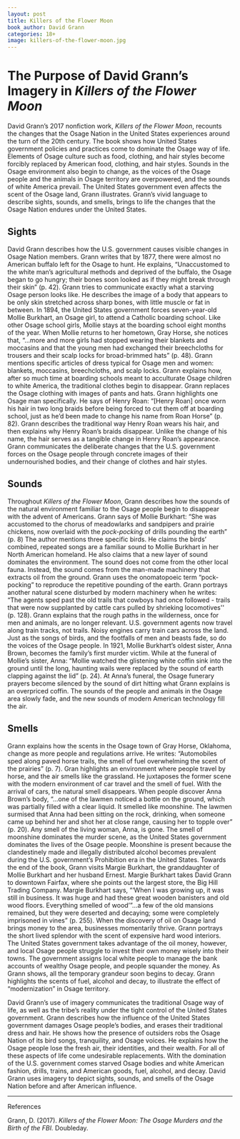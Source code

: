 ```yaml
---
layout: post
title: Killers of the Flower Moon
book_author: David Grann
categories: 18+
image: killers-of-the-flower-moon.jpg
---
```


# The Purpose of David Grann’s Imagery in _Killers of the Flower Moon_

David Grann’s 2017 nonfiction work, _Killers of the Flower Moon_, recounts the
changes that the Osage Nation in the United States experiences around the turn
of the 20th century. The book shows how United States government policies and
practices come to dominate the Osage way of life. Elements of Osage culture such
as food, clothing, and hair styles become forcibly replaced by American food,
clothing, and hair styles. Sounds in the Osage environment also begin to change,
as the voices of the Osage people and the animals in Osage territory are
overpowered, and the sounds of white America prevail. The United States
government even affects the scent of the Osage land, Grann illustrates. Grann’s
vivid language to describe sights, sounds, and smells, brings to life the
changes that the Osage Nation endures under the United States.

## Sights

David Grann describes how the U.S. government causes visible changes in Osage
Nation members. Grann writes that by 1877, there were almost no American buffalo
left for the Osage to hunt. He explains, “Unaccustomed to the white man’s
agricultural methods and deprived of the buffalo, the Osage began to go hungry;
their bones soon looked as if they might break through their skin” (p. 42).
Grann tries to communicate exactly what a starving Osage person looks like. He
describes the image of a body that appears to be only skin stretched across
sharp bones, with little muscle or fat in between. In 1894, the United States
government forces seven-year-old Mollie Burkhart, an Osage girl, to attend a
Catholic boarding school. Like other Osage school girls, Mollie stays at the
boarding school eight months of the year. When Mollie returns to her hometown,
Gray Horse, she notices that, “...more and more girls had stopped wearing their
blankets and moccasins and that the young men had exchanged their breechcloths
for trousers and their scalp locks for broad-brimmed hats” (p. 48). Grann
mentions specific articles of dress typical for Osage men and women: blankets,
moccasins, breechcloths, and scalp locks. Grann explains how, after so much time
at boarding schools meant to acculturate Osage children to white America, the
traditional clothes begin to disappear. Grann replaces the Osage clothing with
images of pants and hats. Grann highlights one Osage man specifically. He says
of Henry Roan: “[Henry Roan] once worn his hair in two long braids before being
forced to cut them off at boarding school, just as he’d been made to change his
name from Roan Horse” (p. 82). Grann describes the traditional way Henry Roan
wears his hair, and then explains why Henry Roan’s braids disappear. Unlike the
change of his name, the hair serves as a tangible change in Henry Roan’s
appearance. Grann communicates the deliberate changes that the U.S. government
forces on the Osage people through concrete images of their undernourished
bodies, and their change of clothes and hair styles.

## Sounds

Throughout _Killers of the Flower Moon_, Grann describes how the sounds of the
natural environment familiar to the Osage people begin to disappear with the
advent of Americans. Grann says of Mollie Burkhart: “She was accustomed to the
chorus of meadowlarks and sandpipers and prairie chickens, now overlaid with the
_pock-pocking_ of drills pounding the earth” (p. 8) The author mentions three
specific birds. He claims the birds’ combined, repeated songs are a familiar
sound to Mollie Burkhart in her North American homeland. He also claims that a
new layer of sound dominates the environment. The sound does not come from the
other local fauna. Instead, the sound comes from the man-made machinery that
extracts oil from the ground. Grann uses the onomatopoeic term “pock-pocking” to
reproduce the repetitive pounding of the earth. Grann portrays another natural
scene disturbed by modern machinery when he writes: “The agents sped past the
old trails that cowboys had once followed - trails that were now supplanted by
cattle cars pulled by shrieking locomotives'' (p. 128). Grann explains that the
rough paths in the wilderness, once for men and animals, are no longer relevant.
U.S. government agents now travel along train tracks, not trails. Noisy engines
carry train cars across the land. Just as the songs of birds, and the footfalls
of men and beasts fade, so do the voices of the Osage people. In 1921, Mollie
Burkhart’s oldest sister, Anna Brown, becomes the family’s first murder victim.
While at the funeral of Mollie’s sister, Anna: “Mollie watched the glistening
white coffin sink into the ground until the long, haunting wails were replaced
by the sound of earth clapping against the lid” (p. 24). At Anna’s funeral, the
Osage funerary prayers become silenced by the sound of dirt hitting what Grann
explains is an overpriced coffin. The sounds of the people and animals in the
Osage area slowly fade, and the new sounds of modern American technology fill
the air.

## Smells

Grann explains how the scents in the Osage town of Gray Horse, Oklahoma, change
as more people and regulations arrive. He writes: “Automobiles sped along paved
horse trails, the smell of fuel overwhelming the scent of the prairies” (p. 7).
Gran highlights an environment where people travel by horse, and the air smells
like the grassland. He juxtaposes the former scene with the modern environment
of car travel and the smell of fuel. With the arrival of cars, the natural smell
disappears. When people discover Anna Brown’s body, “...one of the lawmen
noticed a bottle on the ground, which was partially filled with a clear liquid.
It smelled like moonshine. The lawmen surmised that Anna had been sitting on the
rock, drinking, when someone came up behind her and shot her at close range,
causing her to topple over” (p. 20). Any smell of the living woman, Anna, is
gone. The smell of moonshine dominates the murder scene, as the United States
government dominates the lives of the Osage people. Moonshine is present because
the clandestinely made and illegally distributed alcohol becomes prevalent
during the U.S. government’s Prohibition era in the United States. Towards the
end of the book, Grann visits Margie Burkhart, the granddaughter of Mollie
Burkhart and her husband Ernest. Margie Burkhart takes David Grann to downtown
Fairfax, where she points out the largest store, the Big Hill Trading Company.
Margie Burkhart says, “‘When I was growing up, it was still in business. It was
huge and had these great wooden banisters and old wood floors. Everything
smelled of wood’”...a few of the old mansions remained, but they were deserted
and decaying; some were completely imprisoned in vines” (p. 255). When the
discovery of oil on Osage land brings money to the area, businesses momentarily
thrive. Grann portrays the short lived splendor with the scent of expensive hard
wood interiors. The United States government takes advantage of the oil money,
however, and local Osage people struggle to invest their own money wisely into
their towns. The government assigns local white people to manage the bank
accounts of wealthy Osage people, and people squander the money. As Grann shows,
all the temporary grandeur soon begins to decay. Grann highlights the scents of
fuel, alcohol and decay, to illustrate the effect of “modernization” in Osage
territory.

David Grann’s use of imagery communicates the traditional Osage way of life, as
well as the tribe’s reality under the tight control of the United States
government. Grann describes how the influence of the United States government
damages Osage people’s bodies, and erases their traditional dress and hair. He
shows how the presence of outsiders robs the Osage Nation of its bird songs,
tranquility, and Osage voices. He explains how the Osage people lose the fresh
air, their identities, and their wealth. For all of these aspects of life come
undesirable replacements. With the domination of the U.S. government comes
starved Osage bodies and white American fashion, drills, trains, and American
goods, fuel, alcohol, and decay. David Grann uses imagery to depict sights,
sounds, and smells of the Osage Nation before and after American influence.

---
References

Grann, D. (2017). _Killers of the Flower Moon: The Osage Murders and the Birth
of the FBI._ Doubleday.
